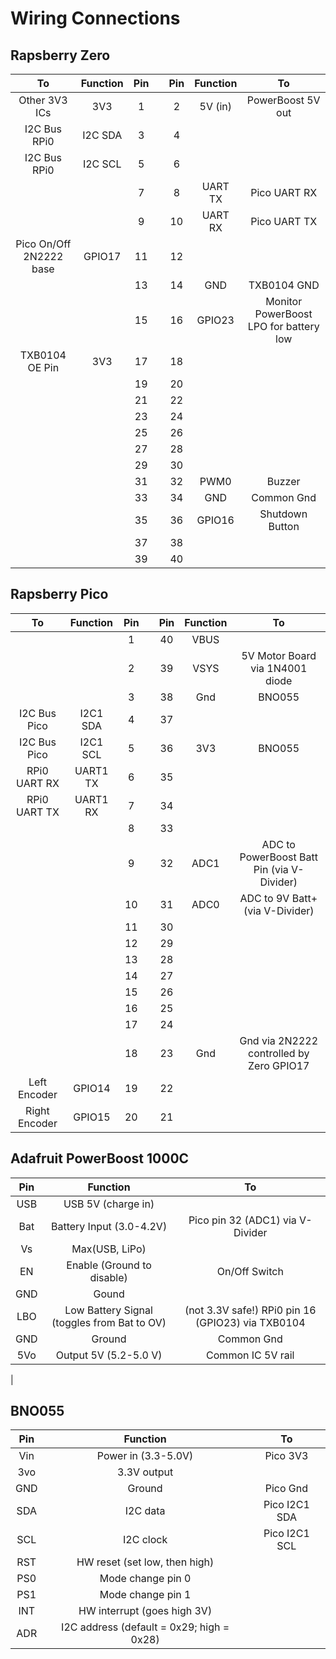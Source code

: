 # Wiring Connections

## Rapsberry Zero

| To | Function          | Pin | | Pin | Function | To |
| :---: |  :---: | :---: | :---: | :---: | :---:  | :---: |
| Other 3V3 ICs            | 3V3     |  1 |  |  2 | 5V (in)   | PowerBoost 5V out |
| I2C Bus RPi0             | I2C SDA |  3 |  |  4 |           |  |
| I2C Bus RPi0             | I2C SCL |  5 |  |  6 |           | |
|                          |         |  7 |  |  8 | UART TX   | Pico UART RX |
|                          |         |  9 |  | 10 | UART RX   | Pico UART TX |
| Pico On/Off 2N2222 base  | GPIO17  | 11 |  | 12 |  |  |
|                          |         | 13 |  | 14 | GND       | TXB0104 GND |
|                          |         | 15 |  | 16 | GPIO23    | Monitor PowerBoost LPO for battery low |
|  TXB0104 OE Pin          | 3V3     | 17 |  | 18 |  |  |
|                          |         | 19 |  | 20 |  |  |
|                          |         | 21 |  | 22 |  |  |
|                          |         | 23 |  | 24 |  |  |
|                          |         | 25 |  | 26 |  |  |
|                          |         | 27 |  | 28 |  |  |
|                          |         | 29 |  | 30 |  |  |
|                          |         | 31 |  | 32 | PWM0      | Buzzer |
|                          |         | 33 |  | 34 | GND       | Common Gnd |
|                          |         | 35 |  | 36 | GPIO16    | Shutdown Button |
|                          |         | 37 |  | 38 |  |  |
|                          |         | 39 |  | 40 |  |  |


## Rapsberry Pico

| To    | Function        | Pin | | Pin | Function | To |
| :---: |  :---: | :---: | :---: | :---: | :---: | :---: |
|                  |          |  1 |  | 40 | VBUS      |            |
|                  |          |  2 |  | 39 | VSYS      | 5V Motor Board via 1N4001 diode |
|                  |          |  3 |  | 38 | Gnd       | BNO055  |
| I2C Bus Pico     | I2C1 SDA |  4 |  | 37 |           |            |
| I2C Bus Pico     | I2C1 SCL |  5 |  | 36 | 3V3       | BNO055 |
| RPi0 UART RX     | UART1 TX |  6 |  | 35 |           |        |
| RPi0 UART TX     | UART1 RX |  7 |  | 34 |           |        |
|                  |          |  8 |  | 33 |  |  |
|                  |          |  9 |  | 32 | ADC1      | ADC to PowerBoost Batt Pin (via V-Divider) |
|                  |          | 10 |  | 31 | ADC0      | ADC to 9V Batt+ (via V-Divider) |
|                  |          | 11 |  | 30 |  |  |
|                  |          | 12 |  | 29 |  |  |
|                  |          | 13 |  | 28 |  |  |
|                  |          | 14 |  | 27 |  |  |
|                  |          | 15 |  | 26 |  |  |
|                  |          | 16 |  | 25 |  |  |
|                  |          | 17 |  | 24 |  |  |
|                  |          | 18 |  | 23 | Gnd       | Gnd via 2N2222 controlled by Zero GPIO17 |
| Left Encoder     | GPIO14   | 19 |  | 22 |  |  |
| Right Encoder    | GPIO15   | 20 |  | 21 |  |  |



## Adafruit PowerBoost 1000C

| Pin   | Function                                    | To |
| :---: | :---:                                       | :---: |
| USB   | USB 5V (charge in)                          |  |
| Bat   | Battery Input (3.0-4.2V)                    | Pico pin 32 (ADC1) via V-Divider |
| Vs    | Max(USB, LiPo)                              |  |
| EN    | Enable (Ground to disable)                  | On/Off Switch |
| GND   | Gound                                       |  |
| LBO   | Low Battery Signal (toggles from Bat to OV) | (not 3.3V safe!) RPi0 pin 16 (GPIO23) via TXB0104 |
| GND   | Ground                                      | Common Gnd |
| 5Vo   | Output 5V (5.2-5.0 V)                       | Common IC 5V rail  |
|


## BNO055

| Pin   | Function                                    | To |
| :---: | :---:                                       | :---: |
| Vin   | Power in (3.3-5.0V)                         | Pico 3V3 |
| 3vo   | 3.3V output                                 |  |
| GND   | Ground                                      | Pico Gnd |
| SDA   | I2C data                                    | Pico I2C1 SDA |
| SCL   | I2C clock                                   | Pico I2C1 SCL |
| RST   | HW reset (set low, then high)               |  |
| PS0   | Mode change pin 0                           |  |
| PS1   | Mode change pin 1                           |  |
| INT   | HW interrupt (goes high 3V)                 |  |
| ADR   | I2C address (default = 0x29; high = 0x28)   |  |
